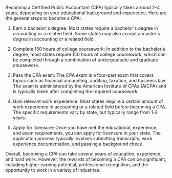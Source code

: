 Becoming a Certified Public Accountant (CPA) typically takes around 2-4 years, depending on your educational background and experience. Here are the general steps to become a CPA:

1. Earn a bachelor's degree: Most states require a bachelor's degree in accounting or a related field. Some states may also accept a master's degree in accounting or a related field.

2. Complete 150 hours of college coursework: In addition to the bachelor's degree, most states require 150 hours of college coursework, which can be completed through a combination of undergraduate and graduate coursework.

3. Pass the CPA exam: The CPA exam is a four-part exam that covers topics such as financial accounting, auditing, taxation, and business law. The exam is administered by the American Institute of CPAs (AICPA) and is typically taken after completing the required coursework.

4. Gain relevant work experience: Most states require a certain amount of work experience in accounting or a related field before becoming a CPA. The specific requirements vary by state, but typically range from 1-2 years.

5. Apply for licensure: Once you have met the educational, experience, and exam requirements, you can apply for licensure in your state. The application process typically involves submitting transcripts, work experience documentation, and passing a background check.

Overall, becoming a CPA can take several years of education, experience, and hard work. However, the rewards of becoming a CPA can be significant, including higher earning potential, professional recognition, and the opportunity to work in a variety of industries.